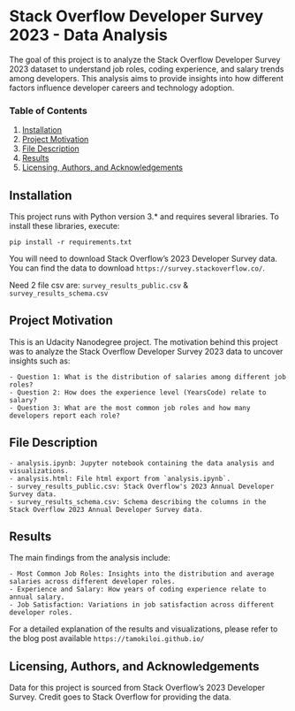 # Stack Overflow Developer Survey 2023 - Data Analysis

The goal of this project is to analyze the Stack Overflow Developer Survey 2023 dataset to understand job roles, coding experience, and salary trends among developers. This analysis aims to provide insights into how different factors influence developer careers and technology adoption.

### Table of Contents

1. [Installation](#installation)
2. [Project Motivation](#motivation)
3. [File Description](#files)
4. [Results](#results)
5. [Licensing, Authors, and Acknowledgements](#licensing)

## Installation <a name="installation"></a>

This project runs with Python version 3.* and requires several libraries. To install these libraries, execute:

`pip install -r requirements.txt`

You will need to download Stack Overflow’s 2023 Developer Survey data. You can find the data to download `https://survey.stackoverflow.co/`.

Need 2 file csv are: `survey_results_public.csv` & `survey_results_schema.csv`

## Project Motivation <a name="motivation"></a>
This is an Udacity Nanodegree project. The motivation behind this project was to analyze the Stack Overflow Developer Survey 2023 data to uncover insights such as:

    - Question 1: What is the distribution of salaries among different job roles?
    - Question 2: How does the experience level (YearsCode) relate to salary?
    - Question 3: What are the most common job roles and how many developers report each role?

## File Description <a name="files"></a>
    - analysis.ipynb: Jupyter notebook containing the data analysis and visualizations.
    - analysis.html: File html export from `analysis.ipynb`.
    - survey_results_public.csv: Stack Overflow's 2023 Annual Developer Survey data.
    - survey_results_schema.csv: Schema describing the columns in the Stack Overflow 2023 Annual Developer Survey data.

## Results <a name="results"></a>
The main findings from the analysis include:

    - Most Common Job Roles: Insights into the distribution and average salaries across different developer roles.
    - Experience and Salary: How years of coding experience relate to annual salary.
    - Job Satisfaction: Variations in job satisfaction across different developer roles.

For a detailed explanation of the results and visualizations, please refer to the blog post available `https://tamokiloi.github.io/`

## Licensing, Authors, and Acknowledgements <a name="licensing"></a>
Data for this project is sourced from Stack Overflow’s 2023 Developer Survey. Credit goes to Stack Overflow for providing the data.